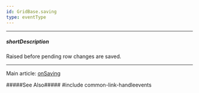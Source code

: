 ```yaml
---
id: GridBase.saving
type: eventType
---
```

---
##### shortDescription
Raised before pending row changes are saved.

---
Main article: [onSaving]({basewidgetpath}/Configuration/#onSaving)

#####See Also#####
#include common-link-handleevents